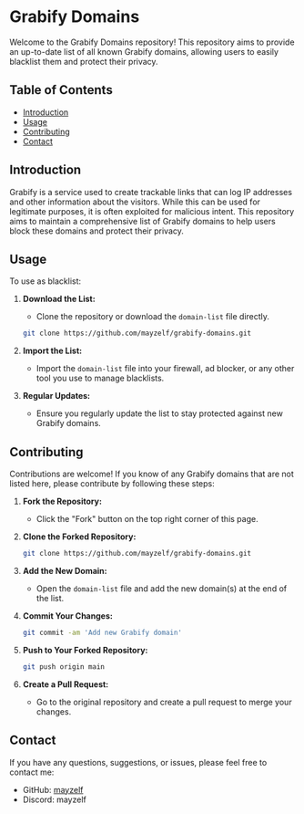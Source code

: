 # Grabify Domains

Welcome to the Grabify Domains repository! This repository aims to provide an up-to-date list of all known Grabify domains, allowing users to easily blacklist them and protect their privacy.

## Table of Contents

- [Introduction](#introduction)
- [Usage](#usage)
- [Contributing](#contributing)
- [Contact](#contact)

## Introduction

Grabify is a service used to create trackable links that can log IP addresses and other information about the visitors. While this can be used for legitimate purposes, it is often exploited for malicious intent. This repository aims to maintain a comprehensive list of Grabify domains to help users block these domains and protect their privacy.

## Usage

To use as blacklist:

1. **Download the List:**
   - Clone the repository or download the `domain-list` file directly.

   ```bash
   git clone https://github.com/mayzelf/grabify-domains.git
   ```

2. **Import the List:**
   - Import the `domain-list` file into your firewall, ad blocker, or any other tool you use to manage blacklists.

3. **Regular Updates:**
   - Ensure you regularly update the list to stay protected against new Grabify domains.

## Contributing

Contributions are welcome! If you know of any Grabify domains that are not listed here, please contribute by following these steps:

1. **Fork the Repository:**
   - Click the "Fork" button on the top right corner of this page.

2. **Clone the Forked Repository:**

   ```bash
   git clone https://github.com/mayzelf/grabify-domains.git
   ```

3. **Add the New Domain:**
   - Open the `domain-list` file and add the new domain(s) at the end of the list.

4. **Commit Your Changes:**

   ```bash
   git commit -am 'Add new Grabify domain'
   ```

5. **Push to Your Forked Repository:**

   ```bash
   git push origin main
   ```

6. **Create a Pull Request:**
   - Go to the original repository and create a pull request to merge your changes.

## Contact

If you have any questions, suggestions, or issues, please feel free to contact me:

- GitHub: [mayzelf](https://github.com/mayzelf)
- Discord: mayzelf

